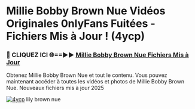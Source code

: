# Millie Bobby Brown Nue Vidéos Originales 0nlyFans Fuitées - Fichiers Mis à Jour ! (4ycp)

<h3>🔴 CLIQUEZ ICI 🌐==►► <a href="https://tinyurl.com/2pmr4ezf" rel="nofollow">Millie Bobby Brown Nue Fichiers Mis à Jour</a></h3>

Obtenez Millie Bobby Brown Nue et tout le contenu. Vous pouvez maintenant accéder à toutes les vidéos et photos de Millie Bobby Brown Nue. Nouveaux fichiers mis à jour 2025

[![4ycp](https://i.imgur.com/6SNvagu.gif)](https://tinyurl.com/2pmr4ezf)
lily brown nue